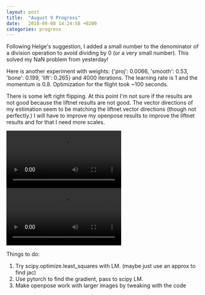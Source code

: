 ```yaml
---
layout: post
title:  "August 9 Progress"
date:   2018-09-08 14:24:58 +0200
categories: progress
---
```


Following Helge's suggestion, I added a small number to the denominator of a division operation to avoid dividing by 0 (or a very small number). This solved my NaN problem from yesterday!

Here is another experiment with weights: {'proj': 0.0066, 'smooth': 0.53, 'bone': 0.199, 'lift': 0.265} and 4000 iterations. The learning rate is 1 and the momentum is 0.8. Optimization for the flight took ~100 seconds. 

There is some left right flipping. At this point I'm not sure if the results are not good because the liftnet results are not good. The vector directions of my estimation seem to be matching the liftnet vector directions (though not perfectly.) I will have to improve my openpose results to improve the liftnet results and for that I need more scales. 


![small_video](https://senakicir.ams3.digitaloceanspaces.com/drone/2018-08-09-11-59_lift_res.mp4)
![small_video](https://senakicir.ams3.digitaloceanspaces.com/drone/2018-08-09-11-59_pose3d.mp4)


Things to do:
1. Try scipy.optimize.least_squares with LM. (maybe just use an approx to find jac)
2. Use pytorch to find the gradient, pass to scipy LM.
3. Make openpose work with larger images by tweaking with the code
